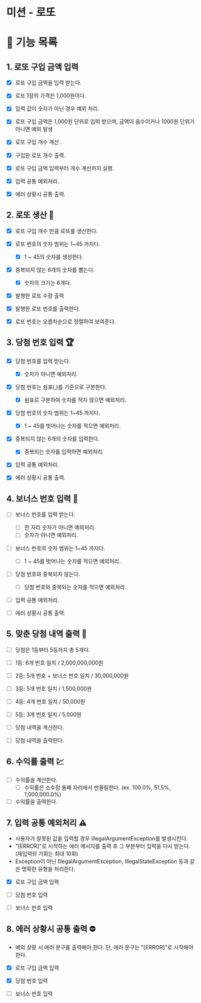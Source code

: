 # 미션 - 로또

# 🚀 기능 목록

## 1. 로또 구입 금액 입력
- [x] 로또 구입 금액을 입력 받는다.
- [x] 로또 1장의 가격은 1,000원이다.
- [x] 입력 값이 숫자가 아닌 경우 예외 처리.
- [x] 로또 구입 금액은 1,000원 단위로 입력 받으며, 금액이 음수이거나 1000원 단위가 아니면 예외 발생
- [x] 로또 구입 개수 계산.
- [x] 구입한 로또 개수 출력.
- [x] 로또 구입 금액 입력부터 개수 계산까지 실행.
- [x] 입력 공통 예외처리.
- [x] 에러 상황시 공통 출력.


## 2. 로또 생산 🎫
- [x] 로또 구입 개수 만큼 로또를 생산한다.
- [x] 로또 번호의 숫자 범위는 1~45 까지다.
  - [x] 1 ~ 45의 숫자를 생성한다.
- [x] 중복되지 않는 6개의 숫자를 뽑는다.
  - [x] 숫자의 크기는 6개다.
- [x] 발행한 로또 수량 출력
- [x] 발행한 로또 번호를 출력한다.
- [x] 로또 번호는 오름차순으로 정렬하여 보여준다.


## 3. 당첨 번호 입력 🏆
- [x] 당첨 번호를 입력 받는다.
  - [x] 숫자가 아니면 예외처리.
- [x] 당첨 번호는 쉼표(,)를 기준으로 구분한다.
  - [x] 쉼표로 구분하여 숫자를 적지 않으면 예외처리.
- [x] 당첨 번호의 숫자 범위는 1~45 까지다.
  - [x] 1 ~ 45를 벗어나는 숫자를 적으면 예외처리.
- [x] 중복되지 않는 6개의 숫자를 입력한다.
  - [x] 중복되는 숫자를 입력하면 예외처리.
- [x] 입력 공통 예외처리.
- [x] 에러 상황시 공통 출력.


## 4. 보너스 번호 입력 🎲
- [ ] 보너스 번호를 입력 받는다.
  - [ ] 한 자리 숫자가 아니면 예외처리.
  - [ ] 숫자가 아니면 예외처리.
- [ ] 보너스 번호의 숫자 범위는 1~45 까지다.
  - [ ] 1 ~ 45를 벗어나는 숫자를 적으면 예외처리.
- [ ] 당첨 번호와 중복되지 않는다.
  - [ ] 당첨 번호와 중복되는 숫자를 적으면 예외처리.
- [ ] 입력 공통 예외처리.
- [ ] 에러 상황시 공통 출력.


## 5. 맞춘 당첨 내역 출력 📜
- [ ] 당첨은 1등부터 5등까지 총 5개다.
- [ ] 1등: 6개 번호 일치 / 2,000,000,000원
- [ ] 2등: 5개 번호 + 보너스 번호 일치 / 30,000,000원
- [ ] 3등: 5개 번호 일치 / 1,500,000원
- [ ] 4등: 4개 번호 일치 / 50,000원
- [ ] 5등: 3개 번호 일치 / 5,000원
- [ ] 당첨 내역을 계산한다.
- [ ] 당첨 내역을 출력한다.


## 6. 수익률 출력 💹
- [ ] 수익률을 계산한다.
  - [ ] 수익률은 소수점 둘째 자리에서 반올림한다. (ex. 100.0%, 51.5%, 1,000,000.0%)
- [ ] 수익률을 출력한다.

## 7. 입력 공통 예외처리 ⚠️
- 사용자가 잘못된 값을 입력할 경우 IllegalArgumentException를 발생시킨다. 
- "[ERROR]"로 시작하는 에러 메시지를 출력 후 그 부분부터 입력을 다시 받는다.  (재입력의 기회는 최대 10회)
- Exception이 아닌 IllegalArgumentException, IllegalStateException 등과 같은 명확한 유형을 처리한다.
- [x] 로또 구입 금액 입력
- [ ] 당첨 번호 입력
- [ ] 보너스 번호 입력


## 8. 에러 상황시 공통 출력 ⛔
- 예외 상황 시 에러 문구를 출력해야 한다. 단, 에러 문구는 "[ERROR]"로 시작해야 한다.
- [x] 로또 구입 금액 입력
- [x] 당첨 번호 입력
- [ ] 보너스 번호 입력
 




